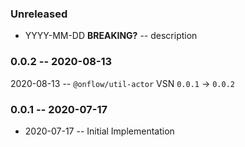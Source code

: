 ### Unreleased

- YYYY-MM-DD **BREAKING?** -- description

### 0.0.2 -- 2020-08-13

2020-08-13 -- `@onflow/util-actor` VSN `0.0.1` -> `0.0.2`

### 0.0.1 -- 2020-07-17

- 2020-07-17 -- Initial Implementation
